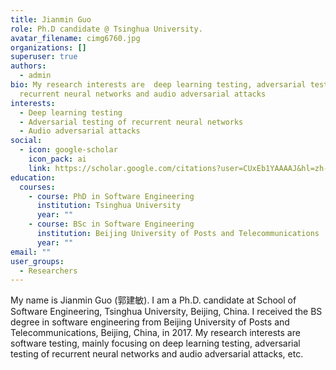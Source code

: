```yaml
---
title: Jianmin Guo
role: Ph.D candidate @ Tsinghua University.
avatar_filename: cimg6760.jpg
organizations: []
superuser: true
authors:
  - admin
bio: My research interests are  deep learning testing, adversarial testing of
  recurrent neural networks and audio adversarial attacks
interests:
  - Deep learning testing
  - Adversarial testing of recurrent neural networks
  - Audio adversarial attacks
social:
  - icon: google-scholar
    icon_pack: ai
    link: https://scholar.google.com/citations?user=CUxEb1YAAAAJ&hl=zh-CN
education:
  courses:
    - course: PhD in Software Engineering
      institution: Tsinghua University
      year: ""
    - course: BSc in Software Engineering
      institution: Beijing University of Posts and Telecommunications
      year: ""
email: ""
user_groups:
  - Researchers
---
```

My name is Jianmin Guo (郭建敏). I am a Ph.D. candidate at School of Software Engineering, Tsinghua University, Beijing, China. I received the BS degree in software engineering from Beijing University of Posts and Telecommunications, Beijing, China, in 2017. My research interests are software testing, mainly focusing on deep learning testing, adversarial testing of recurrent neural networks and audio adversarial attacks, etc.